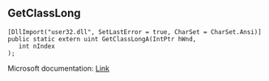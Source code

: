 ## GetClassLong

```
[DllImport("user32.dll", SetLastError = true, CharSet = CharSet.Ansi)]
public static extern uint GetClassLongA(IntPtr hWnd,
   int nIndex
);
```

Microsoft documentation: [Link](https://docs.microsoft.com/en-us/windows/win32/api/winuser/nf-winuser-getclasslonga)
